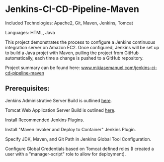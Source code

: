 # Jenkins-CI-CD-Pipeline-Maven

Included Technologies: Apache2, Git, Maven, Jenkins, Tomcat

Languages: HTML, Java

This project demonstrates the process to configure a Jenkins continuous integration server on Amazon EC2. Once configured, Jenkins will be set up to build a Java projet with Maven, pulling the project from GitHub automatically, each time a change is pushed to a GitHub repository. 

Project summary can be found here: www.mikiasemanuel.com/jenkins-ci-cd-pipeline-maven

## Prerequisites:

Jenkins Administrative Server Build is outlined [here](https://github.com/MikiasE/Jenkins-CI-CD-Pipeline-Maven/tree/master/Jenkins%20Administrative%20Server%20Build).

Tomcat Web Application Server Build is outlined [here](https://github.com/MikiasE/Jenkins-CI-CD-Pipeline-Maven/tree/master/Tomcat%20Web%20Server%20Build).

Install Recommended Jenkins Plugins.

Install "Maven Invoker and Deploy to Container" Jenkins Plugin.

Specify JDK, Maven, and Git Path in Jenkins Global Tool Configuration.

Configure Global Credentials based on Tomcat defined roles (I created a user with a "manager-script" role to allow for deployment).
